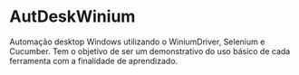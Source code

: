 # AutDeskWinium
Automação desktop Windows utilizando o WiniumDriver, Selenium e Cucumber.
Tem o objetivo de ser um demonstrativo do uso básico de cada ferramenta com a finalidade de aprendizado. 
